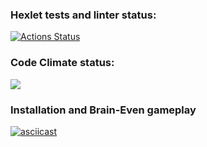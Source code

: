 ### Hexlet tests and linter status:
[![Actions Status](https://github.com/lastpatrol/frontend-project-44/workflows/hexlet-check/badge.svg)](https://github.com/lastpatrol/frontend-project-44/actions)

### Code Climate status:
<a href="https://codeclimate.com/github/lastpatrol/frontend-project-44/maintainability"><img src="https://api.codeclimate.com/v1/badges/bceda847b6bccfef1527/maintainability" /></a>

### Installation and Brain-Even gameplay
[![asciicast](https://asciinema.org/a/xUSBUXPzRJFEQyolQ1REsnENx.svg)](https://asciinema.org/a/xUSBUXPzRJFEQyolQ1REsnENx)